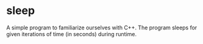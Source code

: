 # sleep
A simple program to familiarize ourselves with C++. The program sleeps for given iterations of time (in seconds) during runtime. 
